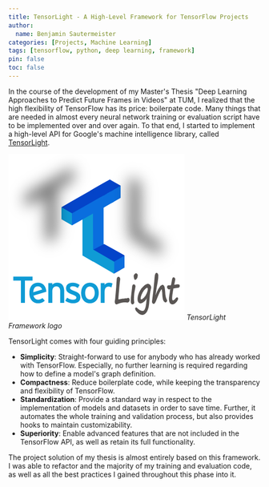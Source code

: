 ```yaml
---
title: TensorLight - A High-Level Framework for TensorFlow Projects
author:
  name: Benjamin Sautermeister
categories: [Projects, Machine Learning]
tags: [tensorflow, python, deep learning, framework]
pin: false
toc: false
---
```


In the course of the development of my Master's Thesis "Deep Learning Approaches to Predict Future Frames in Videos" at TUM,
I realized that the high flexibility of TensorFlow has its price: boilerpate code.
Many things that are needed in almost every neural network training or evaluation script have to be implemented
over and over again. To that end, I started to implement a high-level API for Google's machine intelligence library,
called [TensorLight](https://github.com/b3nk4n/tensorlight).

![TensorLight](/assets/img/posts/2016/tensorlight.png)
_TensorLight Framework logo_

TensorLight comes with four guiding principles:
- **Simplicity**: Straight-forward to use for anybody who has already worked with TensorFlow. Especially,
  no further learning is required regarding how to define a model's graph definition.
- **Compactness**: Reduce boilerplate code, while keeping the transparency and flexibility of TensorFlow.
- **Standardization**: Provide a standard way in respect to the implementation of models and datasets in order to save time.
  Further, it automates the whole training and validation process, but also provides hooks to maintain customizability.
- **Superiority**: Enable advanced features that are not included in the TensorFlow API, as well as retain its full functionality.

The project solution of my thesis is almost entirely based on this framework. I was able to refactor and the majority of my
training and evaluation code, as well as all the best practices I gained throughout this phase into it.
